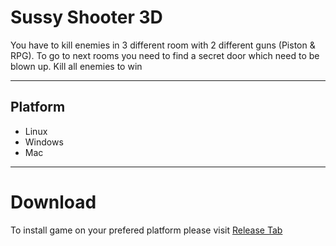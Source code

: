 # Sussy Shooter 3D

You have to kill enemies in 3 different room with 2 different guns (Piston & RPG). To go to next rooms you need to find a secret door which need to be blown up. Kill all enemies to win

---

## Platform
- Linux
- Windows
- Mac

---

# Download
To install game on your prefered platform please visit [Release Tab](releases)
